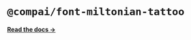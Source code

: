 # `@compai/font-miltonian-tattoo`

[**Read the docs &rarr;**](https://components.ai/docs/typefaces/miltonian-tattoo)
